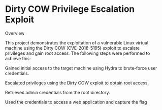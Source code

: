 # Dirty COW Privilege Escalation Exploit

Overview

This project demonstrates the exploitation of a vulnerable Linux virtual machine using the Dirty COW (CVE-2016-5195) exploit to escalate privileges and gain root access. The following steps were performed to achieve this:

Gained initial access to the target machine using Hydra to brute-force user credentials.

Escalated privileges using the Dirty COW exploit to obtain root access.

Retrieved admin credentials from the root directory.

Used the credentials to access a web application and capture the flag
